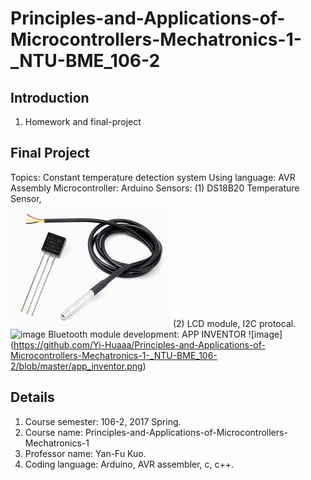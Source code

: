 # Principles-and-Applications-of-Microcontrollers-Mechatronics-1-_NTU-BME_106-2

## Introduction
1. Homework and final-project

## Final Project
Topics: Constant temperature detection system 
Using language: AVR Assembly
Microcontroller: Arduino 
Sensors: (1) DS18B20 Temperature Sensor,  
![image](https://github.com/Yi-Huaaa/Principles-and-Applications-of-Microcontrollers-Mechatronics-1-_NTU-BME_106-2/blob/master/Android%20app_Buetooth/ds18b20.jpg)
         (2) LCD module, I2C protocal.
![image](https://imgaz1.staticbg.com/thumb/large/oaupload/banggood/images/BB/9F/ccd362c3-1458-4052-bb74-e23cfa429fe4.jpg)
Bluetooth module development: APP INVENTOR 
![image] (https://github.com/Yi-Huaaa/Principles-and-Applications-of-Microcontrollers-Mechatronics-1-_NTU-BME_106-2/blob/master/app_inventor.png)



## Details
1. Course semester: 106-2, 2017 Spring.
1. Course name: Principles-and-Applications-of-Microcontrollers-Mechatronics-1
1. Professor name:  Yan-Fu Kuo.
1. Coding language: Arduino, AVR assembler, c, c++.


